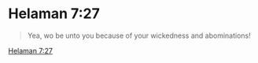 # Helaman 7:27

> Yea, wo be unto you because of your wickedness and abominations!

[Helaman 7:27](https://www.churchofjesuschrist.org/study/scriptures/bofm/hel/7?lang=eng&id=p27#p27)


